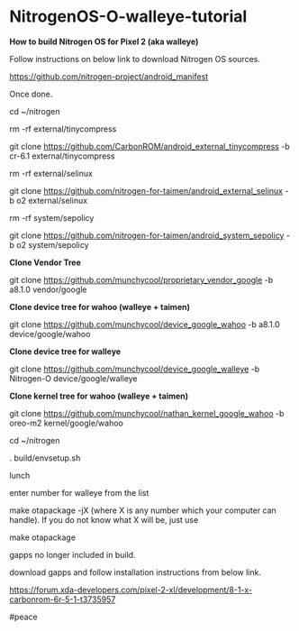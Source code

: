# NitrogenOS-O-walleye-tutorial

**How to build Nitrogen OS for Pixel 2 (aka walleye)**

Follow instructions on below link to download Nitrogen OS sources.

https://github.com/nitrogen-project/android_manifest

Once done. 

cd ~/nitrogen

rm -rf external/tinycompress

git clone https://github.com/CarbonROM/android_external_tinycompress -b cr-6.1 external/tinycompress

rm -rf external/selinux

git clone https://github.com/nitrogen-for-taimen/android_external_selinux -b o2 external/selinux

rm -rf system/sepolicy

git clone https://github.com/nitrogen-for-taimen/android_system_sepolicy -b o2 system/sepolicy

**Clone Vendor Tree**

git clone https://github.com/munchycool/proprietary_vendor_google -b a8.1.0 vendor/google

**Clone device tree for wahoo (walleye + taimen)**

git clone https://github.com/munchycool/device_google_wahoo -b a8.1.0 device/google/wahoo

**Clone device tree for walleye**

git clone https://github.com/munchycool/device_google_walleye -b Nitrogen-O device/google/walleye

**Clone kernel tree for wahoo (walleye + taimen)**

git clone https://github.com/munchycool/nathan_kernel_google_wahoo -b oreo-m2 kernel/google/wahoo


cd ~/nitrogen

. build/envsetup.sh

lunch

enter number for walleye from the list

make otapackage -jX (where X is any number which your computer can handle). If you do not know what X will be, just use

make otapackage

gapps no longer included in build.

download gapps and follow installation instructions from below link.

https://forum.xda-developers.com/pixel-2-xl/development/8-1-x-carbonrom-6r-5-1-t3735957

#peace
